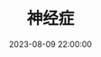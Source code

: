 ---
title: 神经症
date: 2023-08-09 22:00:00
permalink: /neurosis
categories:
- 哲学
- 精神分析
tags:
- 神经症
---